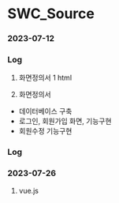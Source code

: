# SWC_Source

### 2023-07-12

### Log

1. 화면정의서 1 html

2. 화면정의서
  - 데이터베이스 구축
  - 로그인, 회원가입 화면, 기능구현
  - 회원수정 기능구현

### Log

### 2023-07-26

1. vue.js
